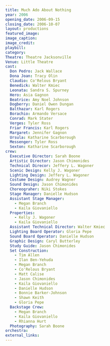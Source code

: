 ```yaml
---
title: Much Ado About Nothing
year: 2006
opening_date: 2006-09-15
closing_date: 2006-10-07
layout: productions
featured_image: 
image_caption:
image_credit:
playbill: 
category: 
Theatre: Theatre Jacksonville
Venue: Little Theatre
cast:
  Don Pedro: Jack Wallace
  Dona Joan: Tracy Olin
  Claudio: Co'Relous Bryant
  Benedick: Walter Kmiec
  Leonata: Sandra S. Spurney
  Hero: Asia Gagnon
  Beatrice: Amy Noel Johnson
  Dogberry: Daniel Owen Dungan
  Balthazar: Karl Rogers
  Borachio: Armando Versace
  Conrad: Mark Stater
  Verges: Tyler Ross
  Friar Francis: Karl Rogers
  Margaret: Jennifer Gagnon
  Ursula: Katharine Scarborough
  Messenger: Tyler Ross
  Sexton: Katharine Scarborough
crew:
  Executive Director: Sarah Boone
  Artistic Director: Jason Chimonides
  Technical Direcor: Jeffery L. Wagoner
  Scenic Design: Kelly J. Wagoner
  Lighting Design: Jeffery L. Wagoner
  Costume Design: Audrey Wagner
  Sound Design: Jason Chimonides
  Choreograher: Niki Stokes
  Stage Manager: Danielle Hudson
  Assistant Stage Manager: 
    - Megan Branch
    - Kaila Giovaniello
  Properties: 
    - Kelly J. Wagoner
    - Kaila Giovaniello
  Assistant Technical Director: Walter Kmiec
  Lighting Board Operator: Gloria Pepe
  Sound Board Operator: Danielle Hudson
  Graphic Design: Caryl Butterley
  Study Guide: Jason Chimonides
  Set Construction: 
    - Tim Allen
    - Ilan Ben-Yehuda
    - Megan Branch
    - Co'Relous Bryant
    - Matt Calise
    - Jason Chimonides
    - Kaila Giovaniello
    - Danielle Hudson
    - Bonnie Barker-Johnson
    - Shawn Keith
    - Gloria Pepe
  Backstage Crew: 
    - Megan Branch
    - Kaila Giovaniello
    - Rhianna Hurt
  Photography: Sarah Boone
orchestra:
external_links:
---
```

